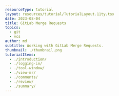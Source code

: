 ```yaml
---
resourceType: tutorial
layout: resources/tutorial/TutorialLayout.11ty.tsx
date: 2023-08-04
title: GitLab Merge Requests
topics:
  - git
  - vcs
author: md
subtitle: Working with GitLab Merge Requests.
thumbnail: ./thumbnail.png
tutorialItems:
  - ./introduction/
  - ./logging-in/
  - ./tool-window/
  - ./view-mr/
  - ./comments/
  - ./review/
  - ./summary/
---
```

